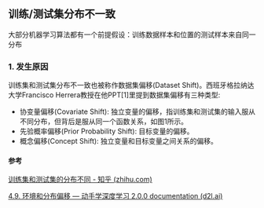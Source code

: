 ## 训练/测试集分布不一致

大部分机器学习算法都有一个前提假设：训练数据样本和位置的测试样本来自同一分布



### 1. 发生原因

训练集和测试集分布不一致也被称作数据集偏移(Dataset Shift)。西班牙格拉纳达大学Francisco Herrera教授在他PPT[1]里提到数据集偏移有三种类型:

- 协变量偏移(Covariate Shift): 独立变量的偏移，指训练集和测试集的输入服从不同分布，但背后是服从同一个函数关系，如图1所示。
- 先验概率偏移(Prior Probability Shift): 目标变量的偏移。
- 概念偏移(Concept Shift): 独立变量和目标变量之间关系的偏移。



#### 参考

[训练集和测试集的分布不同 - 知乎 (zhihu.com)](https://zhuanlan.zhihu.com/p/72503153)

[4.9. 环境和分布偏移 — 动手学深度学习 2.0.0 documentation (d2l.ai)](https://zh.d2l.ai/chapter_multilayer-perceptrons/environment.html)